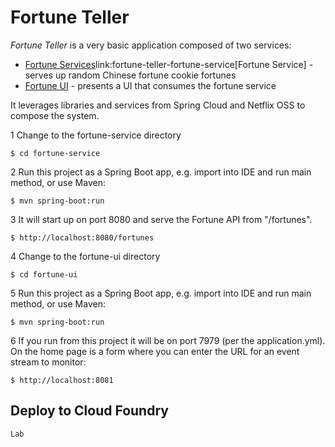 # Fortune Teller

*Fortune Teller* is a very basic application composed of two services:

* [Fortune Services](fortune-service)link:fortune-teller-fortune-service[Fortune Service] - serves up random Chinese fortune cookie fortunes
* [Fortune UI](fortune-ui) - presents a UI that consumes the fortune service

It leverages libraries and services from Spring Cloud and Netflix OSS to compose the system.

1 Change to the fortune-service directory

    $ cd fortune-service
     
2 Run this project as a Spring Boot app, e.g. import into IDE and run main method, or use Maven:

    $ mvn spring-boot:run
        
3 It will start up on port 8080 and serve the Fortune API from "/fortunes".
 
    $ http://localhost:8080/fortunes

4 Change to the fortune-ui directory

    $ cd fortune-ui
    
5 Run this project as a Spring Boot app, e.g. import into IDE and run main method, or use Maven:

    $ mvn spring-boot:run
    
6 If you run from this project it will be on port 7979 (per the application.yml).
On the home page is a form where you can enter the URL for an event stream to monitor: 

    $ http://localhost:8081

## Deploy to Cloud Foundry
   
    Lab
